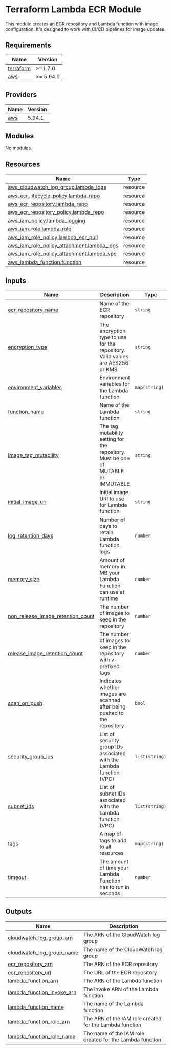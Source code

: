 <!-- BEGIN_TF_DOCS -->
# Terraform Lambda ECR Module

This module creates an ECR repository and Lambda function with image configuration.
It's designed to work with CI/CD pipelines for image updates.

## Requirements

| Name | Version |
|------|---------|
| <a name="requirement_terraform"></a> [terraform](#requirement\_terraform) | >=1.7.0 |
| <a name="requirement_aws"></a> [aws](#requirement\_aws) | >= 5.64.0 |

## Providers

| Name | Version |
|------|---------|
| <a name="provider_aws"></a> [aws](#provider\_aws) | 5.94.1 |

## Modules

No modules.

## Resources

| Name | Type |
|------|------|
| [aws_cloudwatch_log_group.lambda_logs](https://registry.terraform.io/providers/hashicorp/aws/latest/docs/resources/cloudwatch_log_group) | resource |
| [aws_ecr_lifecycle_policy.lambda_repo](https://registry.terraform.io/providers/hashicorp/aws/latest/docs/resources/ecr_lifecycle_policy) | resource |
| [aws_ecr_repository.lambda_repo](https://registry.terraform.io/providers/hashicorp/aws/latest/docs/resources/ecr_repository) | resource |
| [aws_ecr_repository_policy.lambda_repo](https://registry.terraform.io/providers/hashicorp/aws/latest/docs/resources/ecr_repository_policy) | resource |
| [aws_iam_policy.lambda_logging](https://registry.terraform.io/providers/hashicorp/aws/latest/docs/resources/iam_policy) | resource |
| [aws_iam_role.lambda_role](https://registry.terraform.io/providers/hashicorp/aws/latest/docs/resources/iam_role) | resource |
| [aws_iam_role_policy.lambda_ecr_pull](https://registry.terraform.io/providers/hashicorp/aws/latest/docs/resources/iam_role_policy) | resource |
| [aws_iam_role_policy_attachment.lambda_logs](https://registry.terraform.io/providers/hashicorp/aws/latest/docs/resources/iam_role_policy_attachment) | resource |
| [aws_iam_role_policy_attachment.lambda_vpc](https://registry.terraform.io/providers/hashicorp/aws/latest/docs/resources/iam_role_policy_attachment) | resource |
| [aws_lambda_function.function](https://registry.terraform.io/providers/hashicorp/aws/latest/docs/resources/lambda_function) | resource |

## Inputs

| Name | Description | Type | Default | Required |
|------|-------------|------|---------|:--------:|
| <a name="input_ecr_repository_name"></a> [ecr\_repository\_name](#input\_ecr\_repository\_name) | Name of the ECR repository | `string` | n/a | yes |
| <a name="input_encryption_type"></a> [encryption\_type](#input\_encryption\_type) | The encryption type to use for the repository. Valid values are AES256 or KMS | `string` | `"AES256"` | no |
| <a name="input_environment_variables"></a> [environment\_variables](#input\_environment\_variables) | Environment variables for the Lambda function | `map(string)` | `{}` | no |
| <a name="input_function_name"></a> [function\_name](#input\_function\_name) | Name of the Lambda function | `string` | n/a | yes |
| <a name="input_image_tag_mutability"></a> [image\_tag\_mutability](#input\_image\_tag\_mutability) | The tag mutability setting for the repository. Must be one of: MUTABLE or IMMUTABLE | `string` | `"MUTABLE"` | no |
| <a name="input_initial_image_uri"></a> [initial\_image\_uri](#input\_initial\_image\_uri) | Initial image URI to use for Lambda function | `string` | `""` | no |
| <a name="input_log_retention_days"></a> [log\_retention\_days](#input\_log\_retention\_days) | Number of days to retain Lambda function logs | `number` | `14` | no |
| <a name="input_memory_size"></a> [memory\_size](#input\_memory\_size) | Amount of memory in MB your Lambda Function can use at runtime | `number` | `128` | no |
| <a name="input_non_release_image_retention_count"></a> [non\_release\_image\_retention\_count](#input\_non\_release\_image\_retention\_count) | The number of images to keep in the repository | `number` | `50` | no |
| <a name="input_release_image_retention_count"></a> [release\_image\_retention\_count](#input\_release\_image\_retention\_count) | The number of images to keep in the repository with v-prefixed tags | `number` | `100` | no |
| <a name="input_scan_on_push"></a> [scan\_on\_push](#input\_scan\_on\_push) | Indicates whether images are scanned after being pushed to the repository | `bool` | `true` | no |
| <a name="input_security_group_ids"></a> [security\_group\_ids](#input\_security\_group\_ids) | List of security group IDs associated with the Lambda function (VPC) | `list(string)` | `null` | no |
| <a name="input_subnet_ids"></a> [subnet\_ids](#input\_subnet\_ids) | List of subnet IDs associated with the Lambda function (VPC) | `list(string)` | `null` | no |
| <a name="input_tags"></a> [tags](#input\_tags) | A map of tags to add to all resources | `map(string)` | `{}` | no |
| <a name="input_timeout"></a> [timeout](#input\_timeout) | The amount of time your Lambda Function has to run in seconds | `number` | `30` | no |

## Outputs

| Name | Description |
|------|-------------|
| <a name="output_cloudwatch_log_group_arn"></a> [cloudwatch\_log\_group\_arn](#output\_cloudwatch\_log\_group\_arn) | The ARN of the CloudWatch log group |
| <a name="output_cloudwatch_log_group_name"></a> [cloudwatch\_log\_group\_name](#output\_cloudwatch\_log\_group\_name) | The name of the CloudWatch log group |
| <a name="output_ecr_repository_arn"></a> [ecr\_repository\_arn](#output\_ecr\_repository\_arn) | The ARN of the ECR repository |
| <a name="output_ecr_repository_url"></a> [ecr\_repository\_url](#output\_ecr\_repository\_url) | The URL of the ECR repository |
| <a name="output_lambda_function_arn"></a> [lambda\_function\_arn](#output\_lambda\_function\_arn) | The ARN of the Lambda function |
| <a name="output_lambda_function_invoke_arn"></a> [lambda\_function\_invoke\_arn](#output\_lambda\_function\_invoke\_arn) | The invoke ARN of the Lambda function |
| <a name="output_lambda_function_name"></a> [lambda\_function\_name](#output\_lambda\_function\_name) | The name of the Lambda function |
| <a name="output_lambda_function_role_arn"></a> [lambda\_function\_role\_arn](#output\_lambda\_function\_role\_arn) | The ARN of the IAM role created for the Lambda function |
| <a name="output_lambda_function_role_name"></a> [lambda\_function\_role\_name](#output\_lambda\_function\_role\_name) | The name of the IAM role created for the Lambda function |
<!-- END_TF_DOCS -->